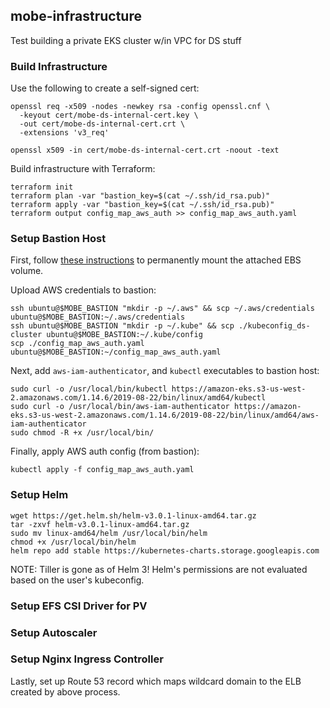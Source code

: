 ## mobe-infrastructure

Test building a private EKS cluster w/in VPC for DS stuff


### Build Infrastructure

Use the following to create a self-signed cert:
```
openssl req -x509 -nodes -newkey rsa -config openssl.cnf \
  -keyout cert/mobe-ds-internal-cert.key \
  -out cert/mobe-ds-internal-cert.crt \
  -extensions 'v3_req'

openssl x509 -in cert/mobe-ds-internal-cert.crt -noout -text
```

Build infrastructure with Terraform:
```
terraform init
terraform plan -var "bastion_key=$(cat ~/.ssh/id_rsa.pub)"
terraform apply -var "bastion_key=$(cat ~/.ssh/id_rsa.pub)"
terraform output config_map_aws_auth >> config_map_aws_auth.yaml
```


### Setup Bastion Host

First, follow [these instructions](https://docs.aws.amazon.com/AWSEC2/latest/UserGuide/ebs-using-volumes.html) to permanently mount the attached EBS volume.

Upload AWS credentials to bastion:
```
ssh ubuntu@$MOBE_BASTION "mkdir -p ~/.aws" && scp ~/.aws/credentials ubuntu@$MOBE_BASTION:~/.aws/credentials
ssh ubuntu@$MOBE_BASTION "mkdir -p ~/.kube" && scp ./kubeconfig_ds-cluster ubuntu@$MOBE_BASTION:~/.kube/config
scp ./config_map_aws_auth.yaml ubuntu@$MOBE_BASTION:~/config_map_aws_auth.yaml
```

Next, add `aws-iam-authenticator`, and `kubectl` executables to bastion host: 
```
sudo curl -o /usr/local/bin/kubectl https://amazon-eks.s3-us-west-2.amazonaws.com/1.14.6/2019-08-22/bin/linux/amd64/kubectl
sudo curl -o /usr/local/bin/aws-iam-authenticator https://amazon-eks.s3-us-west-2.amazonaws.com/1.14.6/2019-08-22/bin/linux/amd64/aws-iam-authenticator
sudo chmod -R +x /usr/local/bin/
```

Finally, apply AWS auth config (from bastion):
```
kubectl apply -f config_map_aws_auth.yaml
```


### Setup Helm

```
wget https://get.helm.sh/helm-v3.0.1-linux-amd64.tar.gz
tar -zxvf helm-v3.0.1-linux-amd64.tar.gz
sudo mv linux-amd64/helm /usr/local/bin/helm
chmod +x /usr/local/bin/helm
helm repo add stable https://kubernetes-charts.storage.googleapis.com
```

NOTE: Tiller is gone as of Helm 3!  Helm's permissions are not evaluated based on the user's kubeconfig.

### Setup EFS CSI Driver for PV

### Setup Autoscaler

### Setup Nginx Ingress Controller

Lastly, set up Route 53 record which maps wildcard domain to the ELB created by above process.
